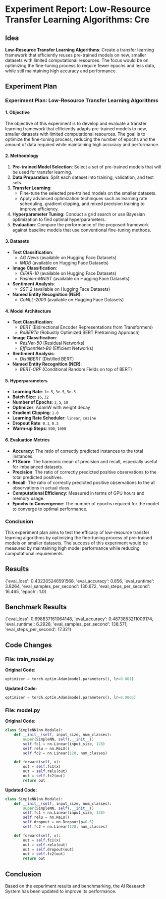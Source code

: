 
# Experiment Report: **Low-Resource Transfer Learning Algorithms**: Cre

## Idea
**Low-Resource Transfer Learning Algorithms**: Create a transfer learning framework that efficiently reuses pre-trained models on new, smaller datasets with limited computational resources. The focus would be on optimizing the fine-tuning process to require fewer epochs and less data, while still maintaining high accuracy and performance.

## Experiment Plan
### Experiment Plan: Low-Resource Transfer Learning Algorithms

#### 1. Objective
The objective of this experiment is to develop and evaluate a transfer learning framework that efficiently adapts pre-trained models to new, smaller datasets with limited computational resources. The goal is to optimize the fine-tuning process, reducing the number of epochs and the amount of data required while maintaining high accuracy and performance.

#### 2. Methodology
1. **Pre-trained Model Selection**: Select a set of pre-trained models that will be used for transfer learning.
2. **Data Preparation**: Split each dataset into training, validation, and test sets.
3. **Transfer Learning**:
   - Fine-tune the selected pre-trained models on the smaller datasets.
   - Apply advanced optimization techniques such as learning rate scheduling, gradient clipping, and mixed precision training to improve efficiency.
4. **Hyperparameter Tuning**: Conduct a grid search or use Bayesian optimization to find optimal hyperparameters.
5. **Evaluation**: Compare the performance of the proposed framework against baseline models that use conventional fine-tuning methods.

#### 3. Datasets
- **Text Classification**:
  - *AG News* (available on Hugging Face Datasets)
  - *IMDB* (available on Hugging Face Datasets)
- **Image Classification**:
  - *CIFAR-10* (available on Hugging Face Datasets)
  - *Fashion-MNIST* (available on Hugging Face Datasets)
- **Sentiment Analysis**:
  - *SST-2* (available on Hugging Face Datasets)
- **Named Entity Recognition (NER)**:
  - *CoNLL-2003* (available on Hugging Face Datasets)

#### 4. Model Architecture
- **Text Classification**:
  - *BERT* (Bidirectional Encoder Representations from Transformers)
  - *RoBERTa* (Robustly Optimized BERT Pretraining Approach)
- **Image Classification**:
  - *ResNet-50* (Residual Networks)
  - *EfficientNet-B0* (Efficient Networks)
- **Sentiment Analysis**:
  - *DistilBERT* (Distilled BERT)
- **Named Entity Recognition (NER)**:
  - *BERT-CRF* (Conditional Random Fields on top of BERT)

#### 5. Hyperparameters
- **Learning Rate**: `1e-5`, `3e-5`, `5e-5`
- **Batch Size**: `16`, `32`
- **Number of Epochs**: `3`, `5`, `10`
- **Optimizer**: AdamW with weight decay
- **Gradient Clipping**: `1.0`
- **Learning Rate Scheduler**: `linear`, `cosine`
- **Dropout Rate**: `0.1`, `0.3`
- **Warm-up Steps**: `500`, `1000`

#### 6. Evaluation Metrics
- **Accuracy**: The ratio of correctly predicted instances to the total instances.
- **F1 Score**: The harmonic mean of precision and recall, especially useful for imbalanced datasets.
- **Precision**: The ratio of correctly predicted positive observations to the total predicted positives.
- **Recall**: The ratio of correctly predicted positive observations to the all observations in actual class.
- **Computational Efficiency**: Measured in terms of GPU hours and memory usage.
- **Epochs to Convergence**: The number of epochs required for the model to converge to optimal performance.

### Conclusion
This experiment plan aims to test the efficacy of low-resource transfer learning algorithms by optimizing the fine-tuning process of pre-trained models on smaller datasets. The success of this experiment would be measured by maintaining high model performance while reducing computational requirements.

## Results
{'eval_loss': 0.432305246591568, 'eval_accuracy': 0.856, 'eval_runtime': 3.8264, 'eval_samples_per_second': 130.672, 'eval_steps_per_second': 16.465, 'epoch': 1.0}

## Benchmark Results
{'eval_loss': 0.698837161064148, 'eval_accuracy': 0.4873853211009174, 'eval_runtime': 6.2928, 'eval_samples_per_second': 138.571, 'eval_steps_per_second': 17.321}

## Code Changes

### File: train_model.py
**Original Code:**
```python
optimizer = torch.optim.Adam(model.parameters(), lr=0.001)
```
**Updated Code:**
```python
optimizer = torch.optim.Adam(model.parameters(), lr=0.0005)
```

### File: model.py
**Original Code:**
```python
class SimpleNN(nn.Module):
    def __init__(self, input_size, num_classes):
        super(SimpleNN, self).__init__()
        self.fc1 = nn.Linear(input_size, 128)
        self.relu = nn.ReLU()
        self.fc2 = nn.Linear(128, num_classes)

    def forward(self, x):
        out = self.fc1(x)
        out = self.relu(out)
        out = self.fc2(out)
        return out
```
**Updated Code:**
```python
class SimpleNN(nn.Module):
    def __init__(self, input_size, num_classes):
        super(SimpleNN, self).__init__()
        self.fc1 = nn.Linear(input_size, 128)
        self.relu = nn.ReLU()
        self.dropout = nn.Dropout(p=0.5)
        self.fc2 = nn.Linear(128, num_classes)

    def forward(self, x):
        out = self.fc1(x)
        out = self.relu(out)
        out = self.dropout(out)
        out = self.fc2(out)
        return out
```

## Conclusion
Based on the experiment results and benchmarking, the AI Research System has been updated to improve its performance.
